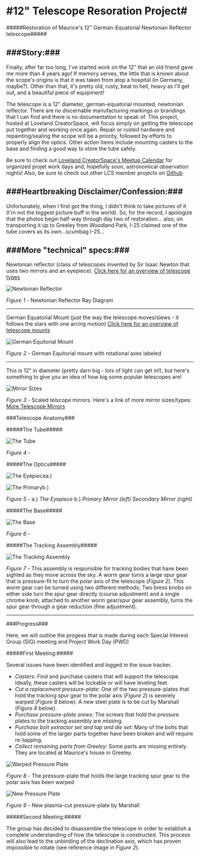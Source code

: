 #12" Telescope Resoration Project#
============
#####Restoration of Maurice's 12" German-Equatorial Newtonian Reflector telescope#####

###Story:###
-------------
Finally, after far too long, I've started work on the 12" that an old friend gave me more than 4 years ago! If memory serves, the little that is known about the scope's origins is that it was taken from atop a hospital (in Germany, maybe?). Other than that, it's pretty old, rusty, beat to hell, heavy as I'll get out, and a beautiful piece of equipment!

The telescope is a 12" diameter, german-equatorial mounted, newtonian reflector. There are no discernable manufacturing markings or brandings that I can find and there is no documentation to speak of. This project, hosted at Loveland CreatorSpace, will focus simply on getting the telescope put together and working once again. Repair or rusted hardware and repainting/sealing the scope will be a priority, followed by efforts to properly align the optics. Other action items include mounting casters to the base and finding a good way to store the tube safely.

Be sure to check out [Loveland CreatorSpace's Meetup Calendar](http://meetup.com/Loveland-CO-CreatorSpace/#calendar) for organized projet work days and, hopefully soon, astronomical observation nights! Also, be sure to check out other LCS member projects on [Github](http://github.com/lovelandcreatorspace)

###Heartbreaking Disclaimer/Confession:###
-------------
Unfortunately, when I first got the thing, I didn't think to take pictures of it (I'm not the biggest picture buff in the world). So, for the record, I apologize that the photos begin half-way through day two of restoration... also, on transporting it up to Greeley from Woodland Park, I-25 claimed one of the tube covers as its own...scumbag I-25...

###More "technical" specs:###
-------------
Newtonian reflector (class of telescopes invented by Sir Isaac Newton that uses two mirrors and an eyepiece). [Click here for an overview of telescope types](http://langwoodsphotography.com/eshop/Types-of-Telescopes.html)

![Newtonian Reflector](http://www.derbyastronomy.org/images/NewtonianReflectorDiagram.jpg)

*Figure 1* - Newtonian Reflector Ray Diagram

-------------

German Equatorial Mount (just the way the telescope moves/slews - it follows the stars with one arcing motion) [Click here for an overview of telescope mounts](http://science.howstuffworks.com/telescope5.htm)

![German Equitorial Mount](http://www.moreheadplanetarium.org/files/equator.gif)

*Figure 2* - German Equitorial mount with rotational axes labeled

-------------

This is 12" in diameter (pretty darn big - lots of light can get in!), but here's something to give you an idea of how big some popular telescopes are!

![Mirror Sizes](http://assets.vr-zone.net/17254/800px-JWST-HST-primary-mirrors.jpg)

*Figure 3* - Scaled telscope mirrors. Here's a link of more mirror sizes/types: [More Telescope Mirrors](http://en.wikipedia.org/wiki/List_of_largest_optical_reflecting_telescopes)

###Telescope Anatomy###

#####The Tube#####

![The Tube](https://raw.githubusercontent.com/lovelandcreatorspace/12inTelescope/master/img/TubeAndMount2.jpg)

*Figure 4* - 

#####The Optics#####

![The Eyepiece](https://raw.githubusercontent.com/lovelandcreatorspace/12inTelescope/master/img/Eyepiece.jpg)a.)

![The Primary](https://raw.githubusercontent.com/lovelandcreatorspace/12inTelescope/master/img/Mirrors.jpg)b.)

*Figure 5* - a.) _The Eyepiece_ b.) _Primary Mirror (left)_ _Secondary Mirror (right)_

#####The Base#####

![The Base](https://raw.githubusercontent.com/lovelandcreatorspace/12inTelescope/master/img/TubeAndMount.jpg)

*Figure 6* - 

#####The Tracking Assembly#####

![The Tracking Assembly](https://raw.githubusercontent.com/lovelandcreatorspace/12inTelescope/master/img/Mount.jpg)

*Figure 7* - This assembly is responsible for tracking bodies that have been sighted as they move across the sky. A worm gear turns a large spur gear that is pressure-fit to turn the polar axis of the telescope (*Figure 2*). This worm gear can be turned using two different methods; Two bress knobs on either side turn the spur gear directly (course adjustment) and a single chrome knob, attached to another worm gear/spur gear assembly, turns the spur gear through a gear reduction (fine adjustment).

--------------

###Progress###

Here, we will outline the progess that is made during each Special Interest Group (SIG) meeting and Project Work Day (PWD)

#####First Meeting:#####

Several issues have been identified and logged in the issue tracker.

- _Casters_: Find and purchase casters that will support the telescope. Ideally, these casters will be lockable or will have leveling feet.
- _Cut a replacement pressure-plate_: One of the two pressure-plates that hold the tracking spur gear to the polar axis (*Figure 2*) is severely warped (*Figure 8* below). A new steel plate is to be cut by Marshall (*Figure 8* below).
- _Purchase pressure-plate srews_: The screws that hold the pressure plates to the tracking assembly are missing.
- _Purchase bolt extractor set and tap and die set_: Many of the bolts that hold some of the larger parts together have been broken and will require re-tapping.
- _Collect remaining parts from Greeley_: Some parts are missing entirely. They are located at Maurice's house in Greeley.

![Warped Pressure Plate]()

*Figure 8* - The pressure-plate that holds the large tracking spur gear to the polar axis has been warped 

![New Pressure Plate]()

*Figure 9* - New plasma-cut pressure-plate by Marshall

#####Second Meeting:#####

The group has decided to disassemble the telescope in order to establish a complete understanding of how the telescope is constructed. This process will also lead to the unbinding of the declination axis, which has proven impossible to rotate (see reference image in *Figure 2*).

